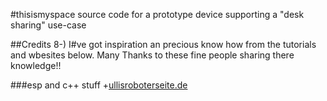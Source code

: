 #thisismyspace
source code for a prototype device supporting a "desk sharing"  use-case 

##Credits 8-)
I#ve got inspiration an precious know how from the tutorials and wbesites below. Many Thanks to these fine people sharing there knowledge!! 

###esp and c++ stuff 
+[ullisroboterseite.de](https://ullisroboterseite.de/esp8266-webserver-klasse.html)